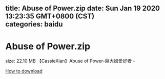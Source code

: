 
title: Abuse of Power.zip
date: Sun Jan 19 2020 13:23:35 GMT+0800 (CST)    
categories: baidu
---

# Abuse of Power.zip
size: 22.10 MB
 【CassieXian】Abuse of Power-巨大娘爱好者 -
 

[How to download](https://bpcam.bemobtrk.com/go/2ceec3aa-1ca2-46d6-b9ff-aaa5c184517c?jno=351)